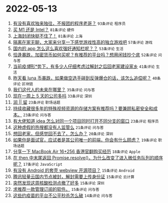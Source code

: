 # 2022-05-13

1. [有没有喜欢独来独往，不报团的程序老哥？](https://www.v2ex.com/t/852565) `93条评论` `程序员`
1. [买 M1 还是 Intel？](https://www.v2ex.com/t/852578) `81条评论` `硬件`
1. [上海封闭快挺不住了！](https://www.v2ex.com/t/852577) `81条评论` `上海`
1. [隔离在家无聊，大家来分享一下感觉游戏性高的独立游戏吧](https://www.v2ex.com/t/852549) `57条评论` `游戏`
1. [国内的 app 怎么这么喜欢强奸通知栏呢？？](https://www.v2ex.com/t/852557) `53条评论` `生活`
1. [恰逢暴跌，加密货币如何买呢？有推荐的平台吗？想用闲钱抄个底](https://www.v2ex.com/t/852600) `52条评论` `问与答`
1. [当前疫*情*形*势下，有多少人仔细考虑过解封之后回老家建设家乡](https://www.v2ex.com/t/852617) `41条评论` `生活`
1. [昨天看 luna 币暴跌，如果做空选手碰到反弹爆仓的话，该怎么追偿呢？](https://www.v2ex.com/t/852594) `40条评论` `区块链`
1. [我们这代人的未来在哪里？](https://www.v2ex.com/t/852639) `35条评论` `问与答`
1. [现在一周上 5 天的公司多吗](https://www.v2ex.com/t/852650) `33条评论` `深圳`
1. [润 || 留](https://www.v2ex.com/t/852638) `23条评论` `职场话题`
1. [持续收藏很多年的特殊视频资源的存储方案有推荐吗？要兼顾私密安全和成本。](https://www.v2ex.com/t/852632) `23条评论` `问与答`
1. [有大佬知道 idea 怎么对同一个项目同时打开不同分支的窗口](https://www.v2ex.com/t/852571) `23条评论` `程序员`
1. [这种虚假的热搜都没有人监管么](https://www.v2ex.com/t/852627) `21条评论` `问与答`
1. [想回老家，但感觉回不去了，怎么办？](https://www.v2ex.com/t/852624) `20条评论` `深圳`
1. [如果你是面试官，应试者是其公司唯一的前端，你会有什么顾虑？](https://www.v2ex.com/t/852544) `19条评论` `职场话题`
1. [分享一下 MacBook Air 16+256 香港官翻购买经历](https://www.v2ex.com/t/852615) `18条评论` `Apple`
1. [在 then 中末尾返回 Promise.resolve()，为什么改变了进入微任务队列的顺序呢？](https://www.v2ex.com/t/852602) `17条评论` `JavaScript`
1. [有没有 Android 的套壳 webview 开源项目？](https://www.v2ex.com/t/852609) `15条评论` `Android`
1. [腾讯轻量云国内节点被封，解封需要上传身份证](https://www.v2ex.com/t/852608) `15条评论` `云计算`
1. [突然发现这周核酸检测点撤了好多](https://www.v2ex.com/t/852556) `15条评论` `深圳`
1. [求推荐一款管理订阅的软件。](https://www.v2ex.com/t/852548) `15条评论` `问与答`
1. [这些约疫苗的平台不公平秒杀怎么破](https://www.v2ex.com/t/852579) `14条评论` `问与答`

